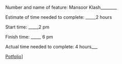 Number and name of feature: Mansoor Klash________

Estimate of time needed to complete: _____2 hours

Start time: _____2 pm

Finish time: _____ 6 pm

Actual time needed to complete: 4 hours___

[Potfolio](https://portfolio-mansoor.netlify.app/profile-page)]